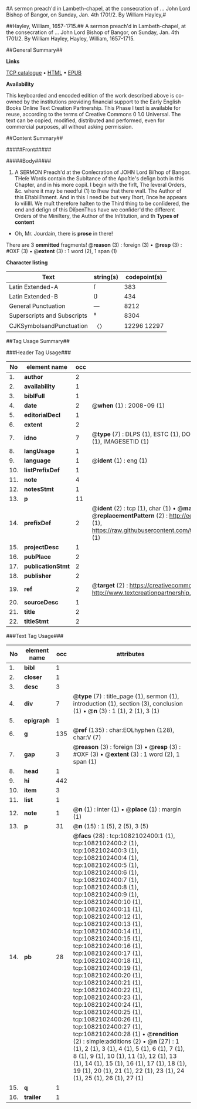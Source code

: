 #A sermon preach'd in Lambeth-chapel, at the consecration of ... John Lord Bishop of Bangor, on Sunday, Jan. 4th 1701/2. By William Hayley,#

##Hayley, William, 1657-1715.##
A sermon preach'd in Lambeth-chapel, at the consecration of ... John Lord Bishop of Bangor, on Sunday, Jan. 4th 1701/2. By William Hayley,
Hayley, William, 1657-1715.

##General Summary##

**Links**

[TCP catalogue](http://www.ota.ox.ac.uk/tcp/)  • 
[HTML](http://tei.it.ox.ac.uk/tcp/Texts-HTML/free/004/004789815.html)  • 
[EPUB](http://tei.it.ox.ac.uk/tcp/Texts-EPUB/free/004/004789815.epub)

**Availability**

This keyboarded and encoded edition of the
	       work described above is co-owned by the institutions
	       providing financial support to the Early English Books
	       Online Text Creation Partnership. This Phase I text is
	       available for reuse, according to the terms of Creative
	       Commons 0 1.0 Universal. The text can be copied,
	       modified, distributed and performed, even for
	       commercial purposes, all without asking permission.


##Content Summary##

#####Front#####

#####Body#####

1. A SERMON Preach'd at the Conſecration of JOHN Lord Biſhop of Bangor.
THeſe Words contain the Subſtance of the Apoſtle's deſign both in this Chapter, and in his more copiI. I begin with the firſt, The ſeveral Orders, &c. where it may be needful (1) to ſhew that there waII. The Author of this Eſtabliſhment. And in this I need be but very ſhort, ſince he appears ſo viſiIII. We muſt therefore haſten to the Third thing to be conſidered, the end and deſign of this DiſpenThus have we conſider'd the different Orders of the Miniſtery, the Author of the Inſtitution, and th
**Types of content**

  * Oh, Mr. Jourdain, there is **prose** in there!

There are 3 **ommitted** fragments! 
 @__reason__ (3) : foreign (3)  •  @__resp__ (3) : #OXF (3)  •  @__extent__ (3) : 1 word (2), 1 span (1)

**Character listing**


|Text|string(s)|codepoint(s)|
|---|---|---|
|Latin Extended-A|ſ|383|
|Latin Extended-B|Ʋ|434|
|General Punctuation|—|8212|
|Superscripts             and Subscripts|⁰|8304|
|CJKSymbolsandPunctuation|〈〉|12296 12297|

##Tag Usage Summary##

###Header Tag Usage###

|No|element name|occ|attributes|
|---|---|---|---|
|1.|__author__|2||
|2.|__availability__|1||
|3.|__biblFull__|1||
|4.|__date__|2| @__when__ (1) : 2008-09 (1)|
|5.|__editorialDecl__|1||
|6.|__extent__|2||
|7.|__idno__|7| @__type__ (7) : DLPS (1), ESTC (1), DOCNO (1), TCP (1), GALEDOCNO (1), CONTENTSET (1), IMAGESETID (1)|
|8.|__langUsage__|1||
|9.|__language__|1| @__ident__ (1) : eng (1)|
|10.|__listPrefixDef__|1||
|11.|__note__|4||
|12.|__notesStmt__|1||
|13.|__p__|11||
|14.|__prefixDef__|2| @__ident__ (2) : tcp (1), char (1)  •  @__matchPattern__ (2) : ([0-9\-]+):([0-9IVX]+) (1), (.+) (1)  •  @__replacementPattern__ (2) : http://eebo.chadwyck.com/downloadtiff?vid=$1&page=$2 (1), https://raw.githubusercontent.com/textcreationpartnership/Texts/master/tcpchars.xml#$1 (1)|
|15.|__projectDesc__|1||
|16.|__pubPlace__|2||
|17.|__publicationStmt__|2||
|18.|__publisher__|2||
|19.|__ref__|2| @__target__ (2) : https://creativecommons.org/publicdomain/zero/1.0/ (1), http://www.textcreationpartnership.org/docs/. (1)|
|20.|__sourceDesc__|1||
|21.|__title__|2||
|22.|__titleStmt__|2||


###Text Tag Usage###

|No|element name|occ|attributes|
|---|---|---|---|
|1.|__bibl__|1||
|2.|__closer__|1||
|3.|__desc__|3||
|4.|__div__|7| @__type__ (7) : title_page (1), sermon (1), introduction (1), section (3), conclusion (1)  •  @__n__ (3) : 1 (1), 2 (1), 3 (1)|
|5.|__epigraph__|1||
|6.|__g__|135| @__ref__ (135) : char:EOLhyphen (128), char:V (7)|
|7.|__gap__|3| @__reason__ (3) : foreign (3)  •  @__resp__ (3) : #OXF (3)  •  @__extent__ (3) : 1 word (2), 1 span (1)|
|8.|__head__|1||
|9.|__hi__|442||
|10.|__item__|3||
|11.|__list__|1||
|12.|__note__|1| @__n__ (1) : inter (1)  •  @__place__ (1) : margin (1)|
|13.|__p__|31| @__n__ (15) : 1 (5), 2 (5), 3 (5)|
|14.|__pb__|28| @__facs__ (28) : tcp:1082102400:1 (1), tcp:1082102400:2 (1), tcp:1082102400:3 (1), tcp:1082102400:4 (1), tcp:1082102400:5 (1), tcp:1082102400:6 (1), tcp:1082102400:7 (1), tcp:1082102400:8 (1), tcp:1082102400:9 (1), tcp:1082102400:10 (1), tcp:1082102400:11 (1), tcp:1082102400:12 (1), tcp:1082102400:13 (1), tcp:1082102400:14 (1), tcp:1082102400:15 (1), tcp:1082102400:16 (1), tcp:1082102400:17 (1), tcp:1082102400:18 (1), tcp:1082102400:19 (1), tcp:1082102400:20 (1), tcp:1082102400:21 (1), tcp:1082102400:22 (1), tcp:1082102400:23 (1), tcp:1082102400:24 (1), tcp:1082102400:25 (1), tcp:1082102400:26 (1), tcp:1082102400:27 (1), tcp:1082102400:28 (1)  •  @__rendition__ (2) : simple:additions (2)  •  @__n__ (27) : 1 (1), 2 (1), 3 (1), 4 (1), 5 (1), 6 (1), 7 (1), 8 (1), 9 (1), 10 (1), 11 (1), 12 (1), 13 (1), 14 (1), 15 (1), 16 (1), 17 (1), 18 (1), 19 (1), 20 (1), 21 (1), 22 (1), 23 (1), 24 (1), 25 (1), 26 (1), 27 (1)|
|15.|__q__|1||
|16.|__trailer__|1||
